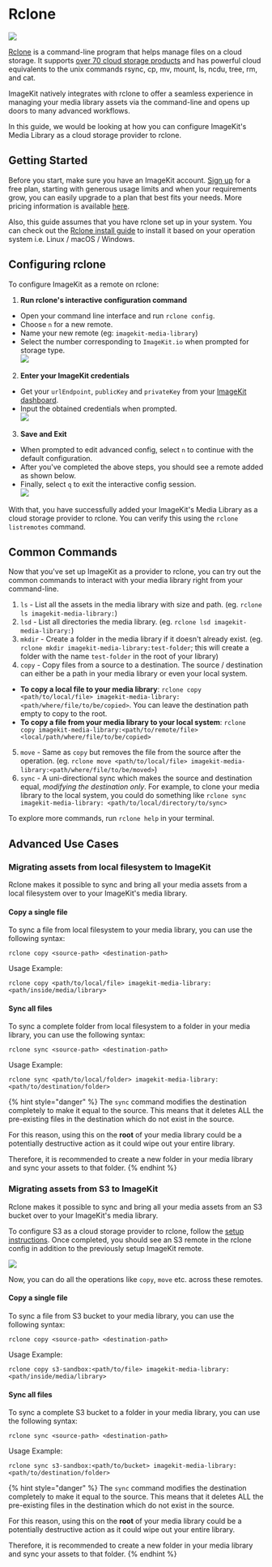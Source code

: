 # Rclone

![](../../.gitbook/assets/rclone/rclone-logo.svg)

[Rclone](https://rclone.org/) is a command-line program that helps manage files on a cloud storage. It supports [over 70 cloud storage products](https://rclone.org/#providers) and has powerful cloud equivalents to the unix commands rsync, cp, mv, mount, ls, ncdu, tree, rm, and cat.

ImageKit natively integrates with rclone to offer a seamless experience in managing your media library assets via the command-line and opens up doors to many advanced workflows.

In this guide, we would be looking at how you can configure ImageKit's Media Library as a cloud storage provider to rclone.

## Getting Started

Before you start, make sure you have an ImageKit account.
[Sign up](https://imagekit.io/registration/) for a free plan, starting with generous usage limits and when your requirements grow, you can easily upgrade to a plan that best fits your needs. More pricing information is available [here](https://imagekit.io/plans).

Also, this guide assumes that you have rclone set up in your system. You can check out the [Rclone install guide](https://rclone.org/install/) to install it based on your operation system i.e. Linux / macOS / Windows.

## Configuring rclone

To configure ImageKit as a remote on rclone:

1. **Run rclone's interactive configuration command**

* Open your command line interface and run `rclone config`.
* Choose `n` for a new remote.
* Name your new remote (eg: `imagekit-media-library`)
* Select the number corresponding to `ImageKit.io` when prompted for storage type.<br />
![](../../.gitbook/assets/rclone/rclone-config-cmd.png)

2. **Enter your ImageKit credentials**

* Get your `urlEndpoint`, `publicKey` and `privateKey` from your [ImageKit dashboard](https://imagekit.io/dashboard/developer/api-keys).
* Input the obtained credentials when prompted.<br />
![](../../.gitbook/assets/rclone/rclone-credentials.png)

3. **Save and Exit**
* When prompted to edit advanced config, select `n` to continue with the default configuration.
* After you've completed the above steps, you should see a remote added as shown below.
* Finally, select `q` to exit the interactive config session.<br />
![](../../.gitbook/assets/rclone/rclone-remotes.png)

With that, you have successfully added your ImageKit's Media Library as a cloud storage provider to rclone. You can verify this using the `rclone listremotes` command.


## Common Commands

Now that you've set up ImageKit as a provider to rclone, you can try out the common commands to interact with your media library right from your command-line.

1. `ls` - List all the assets in the media library with size and path. (eg. `rclone ls imagekit-media-library:`)
2. `lsd` - List all directories the media library. (eg. `rclone lsd imagekit-media-library:`)
3. `mkdir` - Create a folder in the media library if it doesn't already exist. (eg. `rclone mkdir imagekit-media-library:test-folder`; this will create a folder with the name `test-folder` in the root of your library)
4. `copy` - Copy files from a source to a destination. The source / destination can either be a path in your media library or even your local system.
* **To copy a local file to your media library**: `rclone copy <path/to/local/file> imagekit-media-library:<path/where/file/to/be/copied>`. You can leave the destination path empty to copy to the root.
* **To copy a file from your media library to your local system**: `rclone copy imagekit-media-library:<path/to/remote/file> <local/path/where/file/to/be/copied>`
5. `move` - Same as `copy` but removes the file from the source after the operation. (eg. `rclone move <path/to/local/file> imagekit-media-library:<path/where/file/to/be/moved>`)
6. `sync` - A uni-directional sync which makes the source and destination equal, _modifying the destination only_. For example, to clone your media library to the local system, you could do something like `rclone sync imagekit-media-library: <path/to/local/directory/to/sync>`

To explore more commands, run `rclone help` in your terminal.

## Advanced Use Cases

### Migrating assets from local filesystem to ImageKit

Rclone makes it possible to sync and bring all your media assets from a local filesystem over to your ImageKit's media library.

#### Copy a single file

To sync a file from local filesystem to your media library, you can use the following syntax:
```
rclone copy <source-path> <destination-path>
```

Usage Example:
```
rclone copy <path/to/local/file> imagekit-media-library:<path/inside/media/library>
```

#### Sync all files

To sync a complete folder from local filesystem to a folder in your media library, you can use the following syntax:
```
rclone sync <source-path> <destination-path>
```

Usage Example:
```
rclone sync <path/to/local/folder> imagekit-media-library:<path/to/destination/folder>
```

{% hint style="danger" %}
The `sync` command modifies the destination completely to make it equal to the source. This means that it deletes ALL the pre-existing files in the destination which do not exist in the source.

For this reason, using this on the **root** of your media library could be a potentially destructive action as it could wipe out your entire library.

Therefore, it is recommended to create a new folder in your media library and sync your assets to that folder.
{% endhint %}

### Migrating assets from S3 to ImageKit

Rclone makes it possible to sync and bring all your media assets from an S3 bucket over to your ImageKit's media library.

To configure S3 as a cloud storage provider to rclone, follow the [setup instructions](https://rclone.org/s3/). Once completed, you should see an S3 remote in the rclone config in addition to the previously setup ImageKit remote.

![](../../.gitbook/assets/rclone/rclone-remotes-with-s3.png)

Now, you can do all the operations like `copy`, `move` etc. across these remotes.

#### Copy a single file

To sync a file from S3 bucket to your media library, you can use the following syntax:
```
rclone copy <source-path> <destination-path>
```

Usage Example:
```
rclone copy s3-sandbox:<path/to/file> imagekit-media-library:<path/inside/media/library>
```

#### Sync all files

To sync a complete S3 bucket to a folder in your media library, you can use the following syntax:
```
rclone sync <source-path> <destination-path>
```

Usage Example:
```
rclone sync s3-sandbox:<path/to/bucket> imagekit-media-library:<path/to/destination/folder>
```

{% hint style="danger" %}
The `sync` command modifies the destination completely to make it equal to the source. This means that it deletes ALL the pre-existing files in the destination which do not exist in the source.

For this reason, using this on the **root** of your media library could be a potentially destructive action as it could wipe out your entire library.

Therefore, it is recommended to create a new folder in your media library and sync your assets to that folder.
{% endhint %}